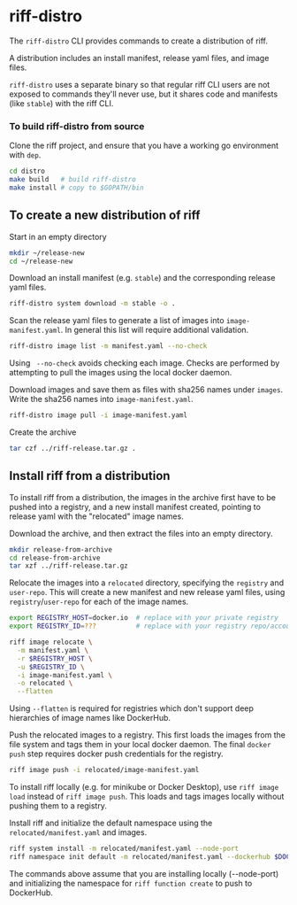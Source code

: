 # riff-distro

The `riff-distro` CLI provides commands to create a distribution of riff.

A distribution includes an install manifest, release yaml files, and image files.

`riff-distro` uses a separate binary so that regular riff CLI users are not exposed to commands they'll never use, but it shares code and manifests (like `stable`) with the riff CLI.

### To build riff-distro from source

Clone the riff project, and ensure that you have a working go environment with `dep`.

```sh
cd distro
make build   # build riff-distro
make install # copy to $GOPATH/bin
```

## To create a new distribution of riff

Start in an empty directory
```sh
mkdir ~/release-new
cd ~/release-new
```

Download an install manifest (e.g. `stable`) and the corresponding release yaml files.
```sh
riff-distro system download -m stable -o .
```

Scan the release yaml files to generate a list of images into `image-manifest.yaml`.  In general this list will require additional validation. 

```sh
riff-distro image list -m manifest.yaml --no-check
```

Using ` --no-check` avoids checking each image. Checks are performed by attempting to pull the images using the local docker daemon.

Download images and save them as files with sha256 names under `images`.  
Write the sha256 names into `image-manifest.yaml`.
```sh
riff-distro image pull -i image-manifest.yaml
```

Create the archive
```sh
tar czf ../riff-release.tar.gz .
```

## Install riff from a distribution

To install riff from a distribution, the images in the archive first have to be pushed into a registry, and a new install manifest created, pointing to release yaml with the "relocated" image names.

Download the archive, and then extract the files into an empty directory.
```sh
mkdir release-from-archive
cd release-from-archive
tar xzf ../riff-release.tar.gz
```

Relocate the images into a `relocated` directory, specifying the `registry` and `user-repo`. This will create a new manifest and new release yaml files, using `registry`/`user-repo` for each of the image names.

```sh
export REGISTRY_HOST=docker.io  # replace with your private registry
export REGISTRY_ID=???          # replace with your registry repo/account

riff image relocate \
  -m manifest.yaml \
  -r $REGISTRY_HOST \
  -u $REGISTRY_ID \
  -i image-manifest.yaml \
  -o relocated \
  --flatten
```

Using `--flatten` is required for registries which don't support deep hierarchies of image names like DockerHub.

Push the relocated images to a registry. This first loads the images from the file system and tags them in your local docker daemon.
The final `docker push` step requires docker push credentials for the registry.

```sh
riff image push -i relocated/image-manifest.yaml
```

To install riff locally (e.g. for minikube or Docker Desktop), use `riff image load` instead of `riff image push`.
This loads and tags images locally without pushing them to a registry.

Install riff and initialize the default namespace using the `relocated/manifest.yaml` and images.
```sh
riff system install -m relocated/manifest.yaml --node-port
riff namespace init default -m relocated/manifest.yaml --dockerhub $DOCKER_ID
```
The commands above assume that you are installing locally (--node-port) and initializing the namespace for `riff function create` to push to DockerHub.

